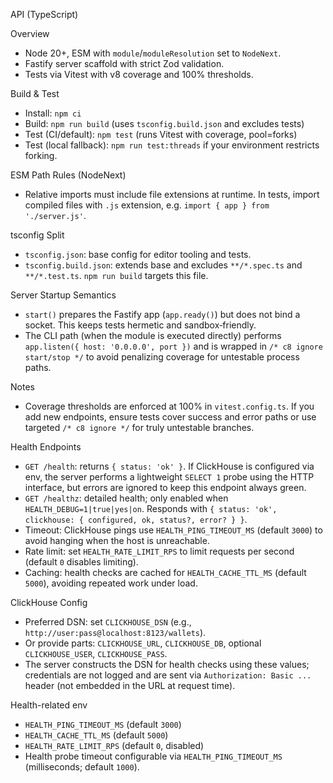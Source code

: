 API (TypeScript)

Overview
- Node 20+, ESM with `module`/`moduleResolution` set to `NodeNext`.
- Fastify server scaffold with strict Zod validation.
- Tests via Vitest with v8 coverage and 100% thresholds.

Build & Test
- Install: `npm ci`
- Build: `npm run build` (uses `tsconfig.build.json` and excludes tests)
- Test (CI/default): `npm test` (runs Vitest with coverage, pool=forks)
- Test (local fallback): `npm run test:threads` if your environment restricts forking.

ESM Path Rules (NodeNext)
- Relative imports must include file extensions at runtime. In tests, import compiled files with `.js` extension, e.g. `import { app } from './server.js'`.

tsconfig Split
- `tsconfig.json`: base config for editor tooling and tests.
- `tsconfig.build.json`: extends base and excludes `**/*.spec.ts` and `**/*.test.ts`. `npm run build` targets this file.

Server Startup Semantics
- `start()` prepares the Fastify app (`app.ready()`) but does not bind a socket. This keeps tests hermetic and sandbox‑friendly.
- The CLI path (when the module is executed directly) performs `app.listen({ host: '0.0.0.0', port })` and is wrapped in `/* c8 ignore start/stop */` to avoid penalizing coverage for untestable process paths.

Notes
- Coverage thresholds are enforced at 100% in `vitest.config.ts`. If you add new endpoints, ensure tests cover success and error paths or use targeted `/* c8 ignore */` for truly untestable branches.

Health Endpoints
- `GET /health`: returns `{ status: 'ok' }`. If ClickHouse is configured via env, the server performs a lightweight `SELECT 1` probe using the HTTP interface, but errors are ignored to keep this endpoint always green.
- `GET /healthz`: detailed health; only enabled when `HEALTH_DEBUG=1|true|yes|on`. Responds with `{ status: 'ok', clickhouse: { configured, ok, status?, error? } }`.
 - Timeout: ClickHouse pings use `HEALTH_PING_TIMEOUT_MS` (default `3000`) to avoid hanging when the host is unreachable.
 - Rate limit: set `HEALTH_RATE_LIMIT_RPS` to limit requests per second (default `0` disables limiting).
 - Caching: health checks are cached for `HEALTH_CACHE_TTL_MS` (default `5000`), avoiding repeated work under load.

ClickHouse Config
- Preferred DSN: set `CLICKHOUSE_DSN` (e.g., `http://user:pass@localhost:8123/wallets`).
- Or provide parts: `CLICKHOUSE_URL`, `CLICKHOUSE_DB`, optional `CLICKHOUSE_USER`, `CLICKHOUSE_PASS`.
- The server constructs the DSN for health checks using these values; credentials are not logged and are sent via `Authorization: Basic ...` header (not embedded in the URL at request time).
 
Health-related env
- `HEALTH_PING_TIMEOUT_MS` (default `3000`)
- `HEALTH_CACHE_TTL_MS` (default `5000`)
- `HEALTH_RATE_LIMIT_RPS` (default `0`, disabled)
 - Health probe timeout configurable via `HEALTH_PING_TIMEOUT_MS` (milliseconds; default `1000`).
